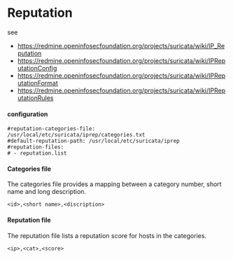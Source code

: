 # Reputation

see
* https://redmine.openinfosecfoundation.org/projects/suricata/wiki/IP_Reputation
* https://redmine.openinfosecfoundation.org/projects/suricata/wiki/IPReputationConfig
* https://redmine.openinfosecfoundation.org/projects/suricata/wiki/IPReputationFormat
* https://redmine.openinfosecfoundation.org/projects/suricata/wiki/IPReputationRules

#### configuration

```
#reputation-categories-file: /usr/local/etc/suricata/iprep/categories.txt
#default-reputation-path: /usr/local/etc/suricata/iprep
#reputation-files:
# - reputation.list
```

#### Categories file

The categories file provides a mapping between a category number, short name and long description.


```
<id>,<short name>,<discription>
```

#### Reputation file
The reputation file lists a reputation score for hosts in the categories.

```
<ip>,<cat>,<score>
```
